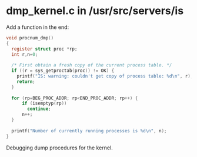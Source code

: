 # dmp_kernel.c in /usr/src/servers/is

Add a function in the end:

```c
void procnum_dmp()
{
  register struct proc *rp;
  int r,n=0;
    
  /* First obtain a fresh copy of the current process table. */
  if ((r = sys_getproctab(proc)) != OK) {
    printf("IS: warning: couldn't get copy of process table: %d\n", r);
    return;
  }
    
  for (rp=BEG_PROC_ADDR; rp<END_PROC_ADDR; rp++) {
      if (isemptyp(rp))
        continue;
      n++;
  }
    
  printf("Number of currently running processes is %d\n", n);
}
```

Debugging dump procedures for the kernel.